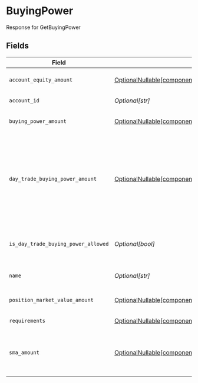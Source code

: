 # BuyingPower

Response for GetBuyingPower


## Fields

| Field                                                                                                                                                                                                                                                                                                                                                                                        | Type                                                                                                                                                                                                                                                                                                                                                                                         | Required                                                                                                                                                                                                                                                                                                                                                                                     | Description                                                                                                                                                                                                                                                                                                                                                                                  | Example                                                                                                                                                                                                                                                                                                                                                                                      |
| -------------------------------------------------------------------------------------------------------------------------------------------------------------------------------------------------------------------------------------------------------------------------------------------------------------------------------------------------------------------------------------------- | -------------------------------------------------------------------------------------------------------------------------------------------------------------------------------------------------------------------------------------------------------------------------------------------------------------------------------------------------------------------------------------------- | -------------------------------------------------------------------------------------------------------------------------------------------------------------------------------------------------------------------------------------------------------------------------------------------------------------------------------------------------------------------------------------------- | -------------------------------------------------------------------------------------------------------------------------------------------------------------------------------------------------------------------------------------------------------------------------------------------------------------------------------------------------------------------------------------------- | -------------------------------------------------------------------------------------------------------------------------------------------------------------------------------------------------------------------------------------------------------------------------------------------------------------------------------------------------------------------------------------------- |
| `account_equity_amount`                                                                                                                                                                                                                                                                                                                                                                      | [OptionalNullable[components.AccountEquityAmount]](../../models/components/accountequityamount.md)                                                                                                                                                                                                                                                                                           | :heavy_minus_sign:                                                                                                                                                                                                                                                                                                                                                                           | The account_equity in USD returned from the request.                                                                                                                                                                                                                                                                                                                                         | {<br/>"value": "100.00"<br/>}                                                                                                                                                                                                                                                                                                                                                                |
| `account_id`                                                                                                                                                                                                                                                                                                                                                                                 | *Optional[str]*                                                                                                                                                                                                                                                                                                                                                                              | :heavy_minus_sign:                                                                                                                                                                                                                                                                                                                                                                           | The account ID returned from the request.                                                                                                                                                                                                                                                                                                                                                    | 01HMS9S15AKBHBD8GPW33P2PMH                                                                                                                                                                                                                                                                                                                                                                   |
| `buying_power_amount`                                                                                                                                                                                                                                                                                                                                                                        | [OptionalNullable[components.BuyingPowerAmount]](../../models/components/buyingpoweramount.md)                                                                                                                                                                                                                                                                                               | :heavy_minus_sign:                                                                                                                                                                                                                                                                                                                                                                           | The buying_power of the account in USD returned from the request.                                                                                                                                                                                                                                                                                                                            | {<br/>"value": "100.00"<br/>}                                                                                                                                                                                                                                                                                                                                                                |
| `day_trade_buying_power_amount`                                                                                                                                                                                                                                                                                                                                                              | [OptionalNullable[components.DayTradeBuyingPowerAmount]](../../models/components/daytradebuyingpoweramount.md)                                                                                                                                                                                                                                                                               | :heavy_minus_sign:                                                                                                                                                                                                                                                                                                                                                                           | The day_trade_buying_power_issued_amount is the day trade buying power of the account in USD, returned from the request. If the is_day_trade_buying_power_allowed boolean is true this will be set from day_trade_buying_power_issued value returned from the margins calculator, or else if it is false it will be set from buying_power_issued value returned from the margins calculator. | {<br/>"value": "100.00"<br/>}                                                                                                                                                                                                                                                                                                                                                                |
| `is_day_trade_buying_power_allowed`                                                                                                                                                                                                                                                                                                                                                          | *Optional[bool]*                                                                                                                                                                                                                                                                                                                                                                             | :heavy_minus_sign:                                                                                                                                                                                                                                                                                                                                                                           | The is_day_trade_buying_power_allowed boolean will be true if the account is a Margin account, PDT is true and SOD Account equity >= $25,000, otherwise it will be false.                                                                                                                                                                                                                    | true                                                                                                                                                                                                                                                                                                                                                                                         |
| `name`                                                                                                                                                                                                                                                                                                                                                                                       | *Optional[str]*                                                                                                                                                                                                                                                                                                                                                                              | :heavy_minus_sign:                                                                                                                                                                                                                                                                                                                                                                           | The service generated name of the BuyingPower Format: accounts/{account_id}/buyingPower                                                                                                                                                                                                                                                                                                      | accounts/01HMS9S15AKBHBD8GPW33P2PMH/buyingPower                                                                                                                                                                                                                                                                                                                                              |
| `position_market_value_amount`                                                                                                                                                                                                                                                                                                                                                               | [OptionalNullable[components.PositionMarketValueAmount]](../../models/components/positionmarketvalueamount.md)                                                                                                                                                                                                                                                                               | :heavy_minus_sign:                                                                                                                                                                                                                                                                                                                                                                           | The position_market_value in USD returned from the request.                                                                                                                                                                                                                                                                                                                                  | {<br/>"value": "100.00"<br/>}                                                                                                                                                                                                                                                                                                                                                                |
| `requirements`                                                                                                                                                                                                                                                                                                                                                                               | [OptionalNullable[components.Requirements]](../../models/components/requirements.md)                                                                                                                                                                                                                                                                                                         | :heavy_minus_sign:                                                                                                                                                                                                                                                                                                                                                                           | Margin Requirements fields returned from the request.                                                                                                                                                                                                                                                                                                                                        |                                                                                                                                                                                                                                                                                                                                                                                              |
| `sma_amount`                                                                                                                                                                                                                                                                                                                                                                                 | [OptionalNullable[components.SmaAmount]](../../models/components/smaamount.md)                                                                                                                                                                                                                                                                                                               | :heavy_minus_sign:                                                                                                                                                                                                                                                                                                                                                                           | The sma_amount is the special memorandum account amount in USD, returned from the request. This will only be populated for margin accounts and is the margin equity minus the RegT requirements.                                                                                                                                                                                             | {<br/>"value": "100.00"<br/>}                                                                                                                                                                                                                                                                                                                                                                |